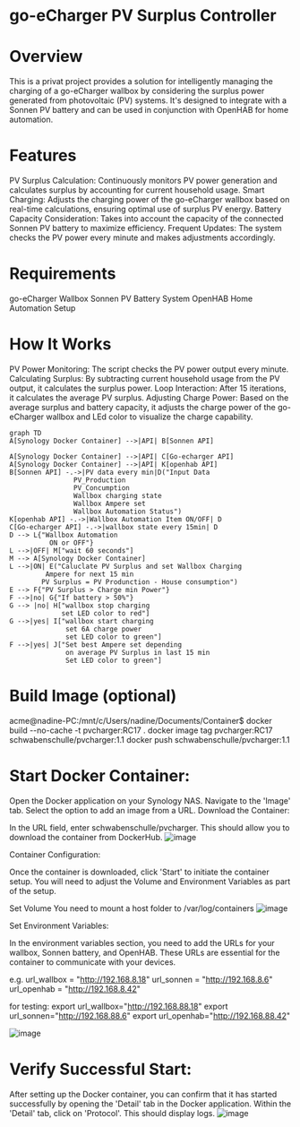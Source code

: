 # go-eCharger PV Surplus Controller
# Overview
This is a privat project provides a solution for intelligently managing the charging of a go-eCharger wallbox by considering the surplus power generated from photovoltaic (PV) systems. It's designed to integrate with a Sonnen PV battery and can be used in conjunction with OpenHAB for home automation.

# Features
PV Surplus Calculation: Continuously monitors PV power generation and calculates surplus by accounting for current household usage.
Smart Charging: Adjusts the charging power of the go-eCharger wallbox based on real-time calculations, ensuring optimal use of surplus PV energy.
Battery Capacity Consideration: Takes into account the capacity of the connected Sonnen PV battery to maximize efficiency.
Frequent Updates: The system checks the PV power every minute and makes adjustments accordingly.

# Requirements
go-eCharger Wallbox
Sonnen PV Battery System
OpenHAB Home Automation Setup

# How It Works
PV Power Monitoring: The script checks the PV power output every minute.
Calculating Surplus: By subtracting current household usage from the PV output, it calculates the surplus power.
Loop Interaction: After 15 iterations, it calculates the average PV surplus.
Adjusting Charge Power: Based on the average surplus and battery capacity, it adjusts the charge power of the go-eCharger wallbox and LEd color to visualize the charge capability.

```mermaid
graph TD
A[Synology Docker Container] -->|API| B[Sonnen API]

A[Synology Docker Container] -->|API| C[Go-echarger API]
A[Synology Docker Container] -->|API| K[openhab API]
B[Sonnen API] -.->|PV data every min|D("Input Data
                PV_Production
                PV_Concumption
                Wallbox charging state
                Wallbox Ampere set
                Wallbox Automation Status")
K[openhab API] -.->|Wallbox Automation Item ON/OFF| D
C[Go-echarger API] -.->|wallbox state every 15min| D
D --> L{"Wallbox Automation
          ON or OFF"}
L -->|OFF| M["wait 60 seconds"]
M --> A[Synology Docker Container]
L -->|ON| E("Caluclate PV Surplus and set Wallbox Charging
         Ampere for next 15 min
        PV Surplus = PV Produnction - House consumption")
E --> F{"PV Surplus > Charge min Power"}
F -->|no| G{"If battery > 50%"}
G --> |no| H["wallbox stop charging
             set LED color to red"]
G -->|yes| I["wallbox start charging
              set 6A charge power
              set LED color to green"]
F -->|yes| J["Set best Ampere set depending
              on average PV Surplus in last 15 min
              Set LED color to green"]

```
# Build Image (optional)
acme@nadine-PC:/mnt/c/Users/nadine/Documents/Container$ 
docker build --no-cache -t pvcharger:RC17 .
docker image tag pvcharger:RC17 schwabenschulle/pvcharger:1.1
docker push schwabenschulle/pvcharger:1.1

# Start Docker Container:

Open the Docker application on your Synology NAS.
Navigate to the 'Image' tab.
Select the option to add an image from a URL.
Download the Container:

In the URL field, enter schwabenschulle/pvcharger. This should allow you to download the container from DockerHub.
![image](https://github.com/schwabenschulle/pvcharger/assets/39119520/32153408-c761-4283-8d62-6560d4f8e6c7)

Container Configuration:

Once the container is downloaded, click 'Start' to initiate the container setup.
You will need to adjust the Volume and Environment Variables as part of the setup.

Set Volume
You need to mount a host folder to /var/log/containers
![image](https://github.com/schwabenschulle/pvcharger/assets/39119520/5bf8ec5b-cce4-4295-87b3-d4d724307e6e)

Set Environment Variables:

In the environment variables section, you need to add the URLs for your wallbox, Sonnen battery, and OpenHAB. These URLs are essential for the container to communicate with your devices.

e.g.
url_wallbox = "http://192.168.8.18"
url_sonnen = "http://192.168.8.6"
url_openhab = "http://192.168.8.42"

for testing:
export url_wallbox="http://192.168.88.18"
export url_sonnen="http://192.168.88.6"
export url_openhab="http://192.168.88.42"

![image](https://github.com/schwabenschulle/pvcharger/assets/39119520/88d51371-a605-4d9a-b63f-3ce73ae18309)

# Verify Successful Start:
After setting up the Docker container, you can confirm that it has started successfully by opening the 'Detail' tab in the Docker application.
Within the 'Detail' tab, click on 'Protocol'. This should display logs.
![image](https://github.com/schwabenschulle/pvcharger/assets/39119520/421cd49c-0b5c-479a-a1f9-dcf1f0da21cf)
